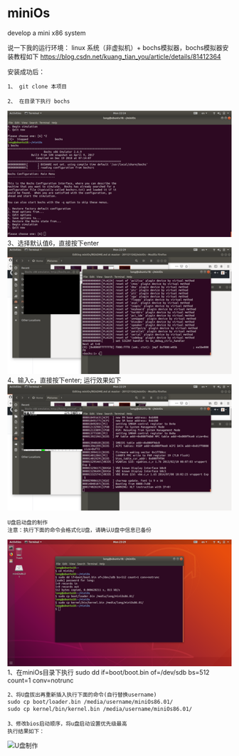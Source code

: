 # miniOs
develop a mini x86 system 

说一下我的运行环境： linux 系统（非虚拟机）+ bochs模拟器，bochs模拟器安装教程如下
https://blog.csdn.net/kuang_tian_you/article/details/81412364

安装成功后： 
  
	1、 git clone 本项目
  
	2、 在目录下执行 bochs 
   ![启动bochs](./image/bochs_step1.png)
    3、选择默认值6，直接按下enter
   ![启动bochs](./image/bochs_step2.png)
    4、输入c，直接按下enter; 运行效果如下
   ![启动bochs](./image/bochs_step3.png)

    U盘启动盘的制作
    注意：执行下面的命令会格式化U盘，请确认U盘中信息已备份
   ![U盘制作](./image/boot_disk_make.png)
    1、在miniOs目录下执行
    sudo dd if=boot/boot.bin of=/dev/sdb bs=512 count=1 conv=notrunc

    2、将U盘拔出再重新插入执行下面的命令(自行替换username)
    sudo cp boot/loader.bin /media/username/miniOs86.01/
    sudo cp kernel/bin/kernel.bin /media/username/miniOs86.01/

    3、修改bios启动顺序，将u盘启动设置优先级最高
    执行结果如下：
   ![U盘制作](./image/boot_from_disk.png)

